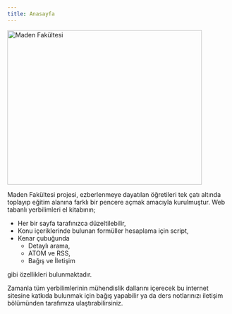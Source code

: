 ```yaml
---
title: Anasayfa
---
```


<p><img src="home/madenlogo.png" alt="Maden Fak&uuml;ltesi" width="441" height="350" /></p>
<p>Maden Fak&uuml;ltesi projesi, ezberlenmeye dayatılan &ouml;ğretileri tek &ccedil;atı altında toplayıp eğitim alanına farklı bir pencere a&ccedil;mak amacıyla kurulmuştur. Web tabanlı yerbilimleri el kitabının;</p>
<ul>
<li>Her bir sayfa tarafınızca d&uuml;zeltilebilir,</li>
<li>Konu i&ccedil;eriklerinde bulunan form&uuml;ller hesaplama i&ccedil;in script,</li>
<li>Kenar &ccedil;ubuğunda
<ul>
<li>Detaylı arama,</li>
<li>ATOM ve RSS,</li>
<li>Bağış ve İletişim</li>
</ul>
</li>
</ul>
<p>gibi &ouml;zellikleri bulunmaktadır.</p>
<p>Zamanla t&uuml;m yerbilimlerinin m&uuml;hendislik dallarını i&ccedil;erecek bu internet sitesine katkıda bulunmak i&ccedil;in bağış yapabilir ya da ders notlarınızı iletişim b&ouml;l&uuml;m&uuml;nden tarafımıza ulaştırabilirsiniz.</p>